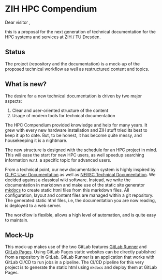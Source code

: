 # ZIH HPC Compendium

Dear visitor ,

this is a proposal for the next generation of technical documentation for the HPC systems and
services at ZIH / TU Dresden.

## Status

The project (repository and the documentation) is a mock-up of the proposed technical workflow as
well as restructured content and topics.

## What is new?

The desire for a new technical documentation is driven by two major aspects:

1. Clear and user-oriented structure of the content
1. Usage of modern tools for technical documentation

The HPC Compendium provided knowledge and help for many years. It grew with every new hardware
installation and ZIH stuff tried its best to keep it up to date. But, to be honest, it has become
quite messy, and housekeeping it is a nightmare.

The new structure is designed with the schedule for an HPC project in mind. This will ease the start
for new HPC users, as well speedup searching information w.r.t. a specific topic for advanced users.

From a technical point, our new documentation system is highly inspired by [OLFC User
Documentation](https://docs.olcf.ornl.gov/) as well as [NERSC Technical
Documentation](https://nersc.gitlab.io/).
We decided against a classical wiki software. Instead, we write the documentation in markdown and
make use of the static site generator [mkdocs](https://www.mkdocs.org/) to create static html files
from this markdown files. All configuration, layout and content files are managed within a git
repository. The generated static html files, i.e, the documentation you are now reading, is deployed
to a web server.

The workflow is flexible, allows a high level of automation, and is quite easy to maintain.

## Mock-Up

This mock-up makes use of the two GitLab features [GitLab Runner](https://docs.gitlab.com/runner/)
and [GitLab Pages](https://docs.gitlab.com/ee/user/project/pages/).
Using GitLab Pages static websites can be directly published from a repository in GitLab. GitLab
Runner is an application that works with GitLab CI/CD to run jobs in a pipeline. The CI/CD pipeline
for this very project is to generate the static html using `mkdocs` and deploy them at GitLab Pages.
